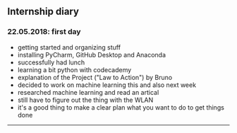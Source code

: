 ## Internship diary
### 22.05.2018: first day
* getting started and organizing stuff
* installing PyCharm, GitHub Desktop and Anaconda
* successfully had lunch 
* learning a bit python with codecademy
* explanation of the Project ("Law to Action") by Bruno
* decided to work on machine learning this and also next week
* researched machine learning and read an artical
* still have to figure out the thing with the WLAN
* it's a good thing to make a clear plan what you want to do to get things done

--------------------------------------------------------------------------------------------------------------------

